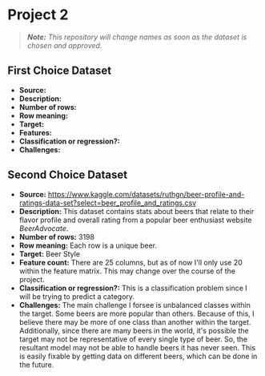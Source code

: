 # Project 2

> _**Note:** This repository will change names as soon as the dataset is chosen and approved._

## First Choice Dataset

- **Source:** 
- **Description:**
- **Number of rows:**
- **Row meaning:**
- **Target:**
- **Features:**
- **Classification or regression?:**
- **Challenges:**

## Second Choice Dataset

- **Source:** https://www.kaggle.com/datasets/ruthgn/beer-profile-and-ratings-data-set?select=beer_profile_and_ratings.csv
- **Description:** This dataset contains stats about beers that relate to their flavor profile and overall rating from a popular beer enthusiast website _BeerAdvocate_.
- **Number of rows:** 3198
- **Row meaning:** Each row is a unique beer.
- **Target:** Beer Style
- **Feature count:** There are 25 columns, but as of now I'll only use 20 within the feature matrix. This may change over the course of the project.
- **Classification or regression?:** This is a classification problem since I will be trying to predict a category.
- **Challenges:** The main challenge I forsee is unbalanced classes within the target. Some beers are more popular than others. Because of this, I believe there may be more of one class than another within the target. Additionally, since there are many beers in the world, it's possible the target may not be representative of every single type of beer. So, the resultant model may not be able to handle beers it has never seen. This is easily fixable by getting data on different beers, which can be done in the future.
